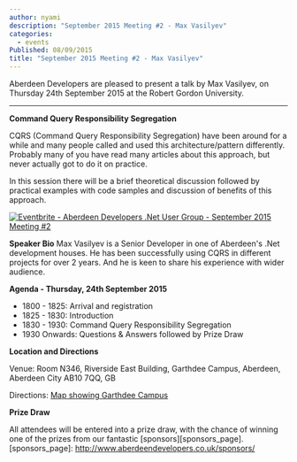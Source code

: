 ```yaml
---
author: nyami
description: "September 2015 Meeting #2 - Max Vasilyev"
categories:
  - events
Published: 08/09/2015
title: "September 2015 Meeting #2 - Max Vasilyev"
---
```


Aberdeen Developers are pleased to present a talk by Max Vasilyev, on Thursday 24th September 2015 at the Robert Gordon University.

***

**Command Query Responsibility Segregation**

CQRS (Command Query Responsibility Segregation) have been around for a while and many people called and used this architecture/pattern differently. Probably many of you have read many articles about this approach, but never actually got to do it on practice.

In this session there will be a brief theoretical discussion followed by practical examples with code samples and discussion of benefits of this approach.

[![Eventbrite - Aberdeen Developers .Net User Group - September 2015 Meeting #2](https://www.eventbrite.com/custombutton?eid=11987778769)](http://www.eventbrite.com/e/aberdeen-developers-net-user-group-september-2015-meeting-2-tickets-18308807135?aff=blog)

**Speaker Bio**
Max Vasilyev is a Senior Developer in one of Aberdeen's .Net development houses. He has been successfully using CQRS in different projects for over 2 years. And he is keen to share his experience with wider audience.

**Agenda - Thursday, 24th September 2015**
+ 1800 - 1825: Arrival and registration
+ 1825 - 1830: Introduction
+ 1830 - 1930: Command Query Responsibility Segregation
+ 1930 Onwards: Questions &amp; Answers followed by Prize Draw

**Location and Directions**

Venue: Room N346, Riverside East Building, Garthdee Campus, Aberdeen, Aberdeen City AB10 7QQ, GB

Directions: [Map showing Garthdee Campus](https://maps.google.co.uk/maps?q=Faculty+of+Health+%26+Social+Care,+Garthdee+Campus,+Aberdeen,+Aberdeen+City+AB10+7QG,+GB&hl=en&ll=57.119317,-2.136133&spn=0.004165,0.012413&sll=57.746995,-4.687341&sspn=8.392957,25.422363&hq=Faculty+of+Health+%26+Social+Care,+Garthdee+Campus,&hnear=AB10+7QG,+United+Kingdom&t=m&z=17&iwloc=A)

**Prize Draw**

All attendees will be entered into a prize draw, with the chance of winning one of the prizes from our fantastic [sponsors][sponsors_page].
[sponsors_page]: http://www.aberdeendevelopers.co.uk/sponsors/
